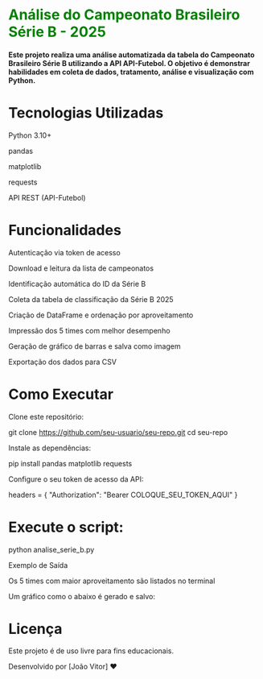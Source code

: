<h1><span style="color: green;"> Análise do Campeonato Brasileiro Série B - 2025 </span></h1>

<h4>Este projeto realiza uma análise automatizada da tabela do Campeonato Brasileiro Série B utilizando a API API-Futebol. O objetivo é demonstrar habilidades em coleta de dados, tratamento, análise e visualização com Python.</h4>

# Tecnologias Utilizadas

Python 3.10+

pandas

matplotlib

requests

API REST (API-Futebol)

# Funcionalidades

Autenticação via token de acesso

Download e leitura da lista de campeonatos

Identificação automática do ID da Série B

Coleta da tabela de classificação da Série B 2025

Criação de DataFrame e ordenação por aproveitamento

Impressão dos 5 times com melhor desempenho

Geração de gráfico de barras e salva como imagem

Exportação dos dados para CSV

# Como Executar

Clone este repositório:

git clone https://github.com/seu-usuario/seu-repo.git
cd seu-repo

Instale as dependências:

pip install pandas matplotlib requests

Configure o seu token de acesso da API:

headers = {
    "Authorization": "Bearer COLOQUE_SEU_TOKEN_AQUI"
}

# Execute o script:

python analise_serie_b.py

Exemplo de Saída

Os 5 times com maior aproveitamento são listados no terminal

Um gráfico como o abaixo é gerado e salvo:



# Licença

Este projeto é de uso livre para fins educacionais.

Desenvolvido por [João Vitor] ❤️
